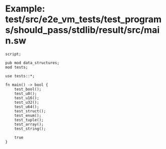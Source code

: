 # Example: test/src/e2e_vm_tests/test_programs/should_pass/stdlib/result/src/main.sw

```sway
script;

pub mod data_structures;
mod tests;

use tests::*;

fn main() -> bool {
    test_bool();
    test_u8();
    test_u16();
    test_u32();
    test_u64();
    test_struct();
    test_enum();
    test_tuple();
    test_array();
    test_string();

    true
}

```
